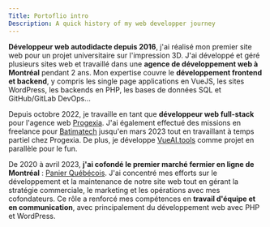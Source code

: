```yaml
---
Title: Portoflio intro
Description: A quick history of my web developper journey
---
```


**Développeur web autodidacte depuis 2016**, j'ai réalisé mon premier site web pour un projet universitaire sur l'impression 3D. J'ai développé et géré plusieurs sites web et travaillé dans une **agence de développement web à Montréal** pendant 2 ans. Mon expertise couvre le **développement frontend et backend**, y compris les single page applications en VueJS, les sites WordPress, les backends en PHP, les bases de données SQL et GitHub/GitLab DevOps...

Depuis octobre 2022, je travaille en tant que **développeur web full-stack** pour l'agence web [Progexia](https://www.progexia.com/). J'ai également effectué des missions en freelance pour [Batimatech](https://www.batimatech.com/) jusqu'en mars 2023 tout en travaillant à temps partiel chez Progexia. De plus, je développe [VueAI.tools](https://vueai.tools/) comme projet en parallèle pour le fun.

De 2020 à avril 2023, **j'ai cofondé le premier marché fermier en ligne de Montréal** : [Panier Québécois](https://panierquebecois.ca). J'ai concentré mes efforts sur le développement et la maintenance de notre site web tout en gérant la stratégie commerciale, le marketing et les opérations avec mes cofondateurs. Ce rôle a renforcé mes compétences en **travail d'équipe et en communication**, avec principalement du développement web avec PHP et WordPress.
